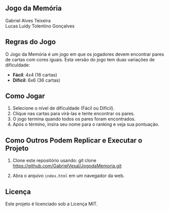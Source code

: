 ## Jogo da Memória

Gabriel Alves Teixeira
<br/>
Lucas Luidy Tolentino Gonçalves

## Regras do Jogo

O Jogo da Memória é um jogo em que os jogadores devem encontrar pares de cartas com cores iguais. Esta versão do jogo tem duas variações de dificuldade:

- **Fácil**: 4x4 (16 cartas)
- **Difícil**: 6x6 (36 cartas)

## Como Jogar

1. Selecione o nível de dificuldade (Fácil ou Difícil).
2. Clique nas cartas para virá-las e tente encontrar os pares.
3. O jogo termina quando todos os pares foram encontrados.
4. Após o término, insira seu nome para o ranking e veja sua pontuação.

## Como Outros Podem Replicar e Executar o Projeto

1. Clone este repositório usando:
   git clone https://github.com/GabrielVesal/JogodaMemoria.git

2. Abra o arquivo `index.html` em um navegador da web.

## Licença

Este projeto é licenciado sob a Licença MIT.
